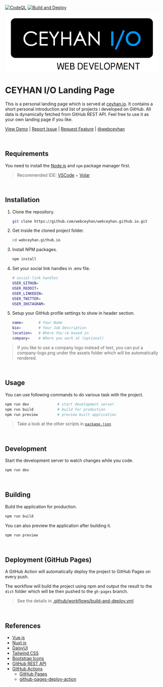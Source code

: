 <!-- AUTOMATION BADGES -->
[![CodeQL](https://github.com/webceyhan/webceyhan.github.io/actions/workflows/codeql-analysis.yml/badge.svg)](https://github.com/webceyhan/webceyhan.github.io/actions/workflows/codeql-analysis.yml)
[![Build and Deploy](https://github.com/webceyhan/webceyhan.github.io/actions/workflows/build-deploy.yml/badge.svg)](https://github.com/webceyhan/webceyhan.github.io/actions/workflows/build-deploy.yml)

<!-- LOGO (OPTIONAL) -->

![Logo](./src/assets/company-logo.png)

<!-- HEADER ///////////////////////////////////////////////////////////// -->


# CEYHAN I/O Landing Page

This is a personal landing page which is served at [ceyhan.io](https://www.ceyhan.io/).
It contains a short personal introduction and list of projects i developed on GitHub. All data is dynamically fetched from GitHub REST API.
Feel free to use it as your own landing page if you like.

[View Demo](https://webceyhan.github.io) |
[Report Issue](https://github.com/webceyhan/webceyhan.github.io/issues) |
[Request Feature](https://github.com/webceyhan/webceyhan.github.io/pulls) |
[@webceyhan](https://twitter.com/webceyhan)

<br>
<!-- REQUIREMENTS /////////////////////////////////////////////////////// -->

## Requirements

You need to install the [Node.js](https://nodejs.dev/) and `npm` package manager first.

> Recommended IDE:
> [VSCode](https://code.visualstudio.com/) + [Volar](https://marketplace.visualstudio.com/items?itemName=johnsoncodehk.volar)

<br>
<!-- INSTALLATION //////////////////////////////////////////////////////// -->

## Installation

1. Clone the repository.
    ```sh
    git clone https://github.com/webceyhan/webceyhan.github.io.git
    ```
2. Get inside the cloned project folder.
    ```sh
    cd webceyhan.github.io
    ```
3. Install NPM packages.
    ```sh
    npm install
    ```
4. Set your social link handles in .env file.
    ```sh
    # social-link handles
    USER_GITHUB=
    USER_REDDIT=
    USER_LINKEDIN=
    USER_TWITTER=
    USER_INSTAGRAM=
    ```
5. Setup your GitHub profile settings to show in header section.
    ```sh
    name=       # Your Name
    bio=        # Your Job Description
    location=   # Where You're based in
    company=    # Where you work at (optional)
    ```
> If you like to use a company logo instead of text, you can put a company-logo.png under the assets folder which will be automatically rendered.

<br>
<!-- USAGE /////////////////////////////////////////////////////////////// -->

## Usage

You can use following commands to do various task with the project.

```sh
npm run dev             # start development server
npm run build           # build for production
npm run preview         # preview built application
```

> Take a look at the other scripts in [`package.json`](./package.json)

<br>

<!-- DEVELOPMENT ///////////////////////////////////////////////////////// -->

## Development

Start the development server to watch changes while you code.

```sh
npm run dev
```

<br>
<!-- BUILDING //////////////////////////////////////////////////////////// -->

## Building

Build the application for production.

```sh
npm run build
```

You can also preview the application after building it.

```sh
npm run preview
```

<br>
<!-- DEPLOYMENT ////////////////////////////////////////////////////////// -->

## Deployment (GitHub Pages)

A GitHub Action will automatically deploy the project to GitHub Pages on every push.

The workflow will build the project using npm and output the result to the `dist` folder which will be then pushed to the `gh-pages` branch.

> See the details in [.github/workflows/build-and-deploy.yml](./.github/workflows/build-and-deploy.yml)

<br>
<!-- REFERENCES ////////////////////////////////////////////////////////// -->

## References

-   [Vue.js](https://vuejs.org/)
-   [Nuxt.js](https://nuxtjs.org/)
-   [DaisyUI](https://daisyui.com/)
-   [Tailwind CSS](https://tailwindcss.com/)
-   [Bootstrap Icons](https://icons.getbootstrap.com/)
-   [GitHub REST API](https://docs.github.com/en/rest)
-   [GitHub Actions](https://docs.github.com/en/actions)
    -   [GitHub Pages](https://pages.github.com/)
    -   [github-pages-deploy-action](https://github.com/JamesIves/)
